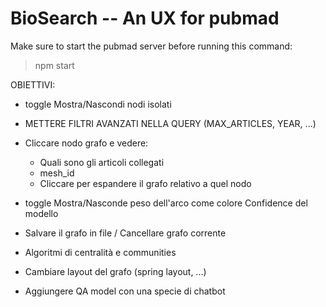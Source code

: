 # BioSearch -- An UX for pubmad

Make sure to start the pubmad server before running this command:

> npm start

OBIETTIVI:
- toggle Mostra/Nascondi nodi isolati
- METTERE FILTRI AVANZATI NELLA QUERY (MAX_ARTICLES, YEAR, ...)

- Cliccare nodo grafo e vedere:
    - Quali sono gli articoli collegati
    - mesh_id
    - Cliccare per espandere il grafo relativo a quel nodo

- toggle Mostra/Nasconde peso dell'arco come colore Confidence del modello

- Salvare il grafo in file / Cancellare grafo corrente



- Algoritmi di centralità e communities
- Cambiare layout del grafo (spring layout, ...)

- Aggiungere QA model con una specie di chatbot